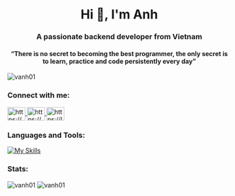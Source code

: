 <h1 align="center">Hi 👋, I'm Anh</h1>
<h3 align="center">A passionate backend developer from Vietnam</h3>

<h4 align="center">
  <q>There is no secret to becoming the best programmer, the only secret is to learn, practice and code persistently every day</q>
</h4>

<p align="left"> <img src="https://komarev.com/ghpvc/?username=vanh01&label=Profile%20views&color=0e75b6&style=flat" alt="vanh01" /> </p>

<h3 align="left">Connect with me:</h3>
<p align="left">
  <a href="https://www.linkedin.com/in/vietanh01" target="blank">
    <img align="center" src="https://raw.githubusercontent.com/rahuldkjain/github-profile-readme-generator/master/src/images/icons/Social/linked-in-alt.svg" alt="https://www.linkedin.com/in/vietanh01" height="30" width="40" />
  </a>
  <a href="https://www.facebook.com/viet.anh.38" target="blank">
    <img align="center" src="https://raw.githubusercontent.com/rahuldkjain/github-profile-readme-generator/master/src/images/icons/Social/facebook.svg" alt="https://www.facebook.com/viet.anh.38" height="30" width="40" />
  </a>
  <a href="https://leetcode.com/u/doivakhat1" target="blank">
    <img align="center" src="https://raw.githubusercontent.com/rahuldkjain/github-profile-readme-generator/master/src/images/icons/Social/leet-code.svg" alt="https://leetcode.com/u/doivakhat1" height="30" width="40" />
  </a>
</p>

<h3 align="left">Languages and Tools:</h3>

[![My Skills](https://skillicons.dev/icons?i=aws,docker,dotnet,git,github,go,cs,python,js,linux,nginx,postgres,redis&perline=7)](https://skillicons.dev)

<h3 align="left">Stats:</h3>
<p>
  <img align="center" src="https://github-readme-stats.vercel.app/api?username=vanh01&show_icons=true&locale=en&theme=dracula" alt="vanh01" />
  <img align="center" src="https://github-readme-streak-stats.herokuapp.com/?user=vanh01&theme=dracula" alt="vanh01" />
</p>
